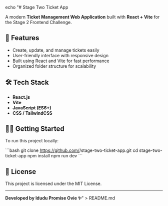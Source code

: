 echo "# Stage Two Ticket App

A modern **Ticket Management Web Application** built with **React + Vite** for the Stage 2 Frontend Challenge.

## 🚀 Features
- Create, update, and manage tickets easily  
- User-friendly interface with responsive design  
- Built using React and Vite for fast performance  
- Organized folder structure for scalability  

## 🛠️ Tech Stack
- **React.js**
- **Vite**
- **JavaScript (ES6+)**
- **CSS / TailwindCSS**

## 🧑‍💻 Getting Started
To run this project locally:

\`\`\`bash
git clone https://github.com/<your-username>/stage-two-ticket-app.git
cd stage-two-ticket-app
npm install
npm run dev
\`\`\`



## 📝 License
This project is licensed under the MIT License.

---

**Developed by Idudu Promise Ovie ✨**" > README.md

